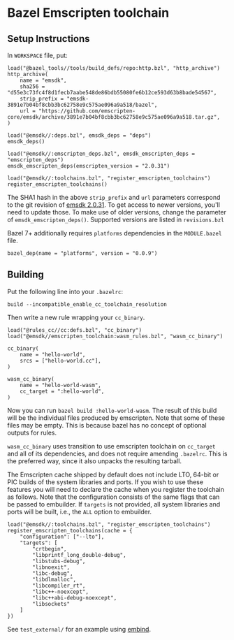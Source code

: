 # Bazel Emscripten toolchain

## Setup Instructions

In `WORKSPACE` file, put:
```starlark
load("@bazel_tools//tools/build_defs/repo:http.bzl", "http_archive")
http_archive(
    name = "emsdk",
    sha256 = "d55e3c73fc4f8d1fecb7aabe548de86bdb55080fe6b12ce593d63b8bade54567",
    strip_prefix = "emsdk-3891e7b04bf8cbb3bc62758e9c575ae096a9a518/bazel",
    url = "https://github.com/emscripten-core/emsdk/archive/3891e7b04bf8cbb3bc62758e9c575ae096a9a518.tar.gz",
)

load("@emsdk//:deps.bzl", emsdk_deps = "deps")
emsdk_deps()

load("@emsdk//:emscripten_deps.bzl", emsdk_emscripten_deps = "emscripten_deps")
emsdk_emscripten_deps(emscripten_version = "2.0.31")

load("@emsdk//:toolchains.bzl", "register_emscripten_toolchains")
register_emscripten_toolchains()
```
The SHA1 hash in the above `strip_prefix` and `url` parameters correspond to the git revision of
[emsdk 2.0.31](https://github.com/emscripten-core/emsdk/releases/tag/2.0.31). To get access to
newer versions, you'll need to update those. To make use of older versions, change the
parameter of `emsdk_emscripten_deps()`. Supported versions are listed in `revisions.bzl`

Bazel 7+ additionally requires `platforms` dependencies in the `MODULE.bazel` file.
```starlark
bazel_dep(name = "platforms", version = "0.0.9")
```


## Building

Put the following line into your `.bazelrc`:

```
build --incompatible_enable_cc_toolchain_resolution
```

Then write a new rule wrapping your `cc_binary`.

```starlark
load("@rules_cc//cc:defs.bzl", "cc_binary")
load("@emsdk//emscripten_toolchain:wasm_rules.bzl", "wasm_cc_binary")

cc_binary(
    name = "hello-world",
    srcs = ["hello-world.cc"],
)

wasm_cc_binary(
    name = "hello-world-wasm",
    cc_target = ":hello-world",
)
```

Now you can run `bazel build :hello-world-wasm`. The result of this build will
be the individual files produced by emscripten. Note that some of these files
may be empty. This is because bazel has no concept of optional outputs for
rules.

`wasm_cc_binary` uses transition to use emscripten toolchain on `cc_target`
and all of its dependencies, and does not require amending `.bazelrc`. This
is the preferred way, since it also unpacks the resulting tarball.

The Emscripten cache shipped by default does not include LTO, 64-bit or PIC
builds of the system libraries and ports. If you wish to use these features you
will need to declare the cache when you register the toolchain as follows. Note
that the configuration consists of the same flags that can be passed to
embuilder. If `targets` is not provided, all system libraries and ports will be
built, i.e., the `ALL` option to embuilder.

```starlark
load("@emsdk//:toolchains.bzl", "register_emscripten_toolchains")
register_emscripten_toolchains(cache = {
    "configuration": ["--lto"],
    "targets": [
        "crtbegin",
        "libprintf_long_double-debug",
        "libstubs-debug",
        "libnoexit",
        "libc-debug",
        "libdlmalloc",
        "libcompiler_rt",
        "libc++-noexcept",
        "libc++abi-debug-noexcept",
        "libsockets"
    ]
})
```

See `test_external/` for an example using [embind](https://emscripten.org/docs/porting/connecting_cpp_and_javascript/embind.html).
